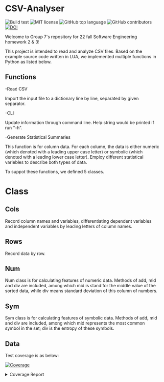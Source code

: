 # CSV-Analyser

![Build test](https://img.shields.io/github/workflow/status/yzhu27/CSVAnalyser/Update%20Coverage%20on%20Readme)
![MIT license](https://img.shields.io/github/license/yzhu27/CSVAnalyser)
![GitHub top language](https://img.shields.io/github/languages/top/yzhu27/CSVAnalyser)
![GitHub contributors](https://img.shields.io/github/contributors/yzhu27/CSVAnalyser)
[![DOI](https://zenodo.org/badge/DOI/10.5281/zenodo.7093577.svg)](https://doi.org/10.5281/zenodo.7093577)

Welcome to Group 7's repository for 22 fall Software Engineering homework 2 & 3!

This project is intended to read and analyze CSV files. Based on the example source code written in LUA, we implemented multiple functions in Python as listed below.

## Functions

-Read CSV

Import the input file to a dictionary line by line, separated by given separator.

-CLI

Update information through command line. Help string would be printed if run "-h".

-Generate Statistical Summaries

This function is for column data. For each column, the data is either numeric (which denoted with a leading upper case letter) or symbolic (which denoted with a leading lower case letter). Employ different statistical variebles to describe both types of data.


To suppot these functions, we defined 5 classes.

# Class

## Cols

Record column names and variables, differentiating dependent variables and independent variables by leading letters of column names.

## Rows

Record data by row.

## Num

Num class is for calculating features of numeric data. Methods of add, mid and div are included, among which mid is stand for the middle value of the sorted data, while div means standard deviation of this column of numbers.

## Sym

Sym class is for calculating features of symbolic data. Methods of add, mid and div are included, among which mid represents the most common symbol in the set; div is the entropy of these symbols.

## Data


Test coverage is as below:

<!-- Pytest Coverage Comment:Begin -->
<a href="https://github.com/yzhu27/CSVAnalyser/blob/main/README.md"><img alt="Coverage" src="https://img.shields.io/badge/Coverage-90%25-brightgreen.svg" /></a><br/><details><summary>Coverage Report </summary><table><tr><th>File</th><th>Stmts</th><th>Miss</th><th>Cover</th><th>Missing</th></tr><tbody><tr><td colspan="5"><b>src</b></td></tr><tr><td>&nbsp; &nbsp;<a href="https://github.com/yzhu27/CSVAnalyser/blob/main/src/Cols.py">Cols.py</a></td><td>20</td><td>1</td><td>1</td><td><a href="https://github.com/yzhu27/CSVAnalyser/blob/main/src/Cols.py#L 95%"> 95%</a></td></tr><tr><td>&nbsp; &nbsp;<a href="https://github.com/yzhu27/CSVAnalyser/blob/main/src/Data.py">Data.py</a></td><td>30</td><td>2</td><td>2</td><td><a href="https://github.com/yzhu27/CSVAnalyser/blob/main/src/Data.py#L 93%"> 93%</a></td></tr><tr><td>&nbsp; &nbsp;<a href="https://github.com/yzhu27/CSVAnalyser/blob/main/src/Num.py">Num.py</a></td><td>53</td><td>0</td><td>100%</td><td>&nbsp;</td></tr><tr><td>&nbsp; &nbsp;<a href="https://github.com/yzhu27/CSVAnalyser/blob/main/src/Row.py">Row.py</a></td><td>6</td><td>0</td><td>100%</td><td>&nbsp;</td></tr><tr><td>&nbsp; &nbsp;<a href="https://github.com/yzhu27/CSVAnalyser/blob/main/src/Sym.py">Sym.py</a></td><td>27</td><td>0</td><td>100%</td><td>&nbsp;</td></tr><tr><td>&nbsp; &nbsp;<a href="https://github.com/yzhu27/CSVAnalyser/blob/main/src/__init__.py">__init__.py</a></td><td>0</td><td>0</td><td>100%</td><td>&nbsp;</td></tr><tr><td>&nbsp; &nbsp;<a href="https://github.com/yzhu27/CSVAnalyser/blob/main/src/csv.py">csv.py</a></td><td>12</td><td>0</td><td>100%</td><td>&nbsp;</td></tr><tr><td>&nbsp; &nbsp;<a href="https://github.com/yzhu27/CSVAnalyser/blob/main/src/the.py">the.py</a></td><td>13</td><td>0</td><td>100%</td><td>&nbsp;</td></tr><tr><td>&nbsp; &nbsp;<a href="https://github.com/yzhu27/CSVAnalyser/blob/main/src/utils.py">utils.py</a></td><td>53</td><td>19</td><td>19</td><td><a href="https://github.com/yzhu27/CSVAnalyser/blob/main/src/utils.py#L 64%"> 64%</a></td></tr><tr><td><b>TOTAL</b></td><td><b>214</b></td><td><b>22</b></td><td><b>90%</b></td><td>&nbsp;</td></tr></tbody></table></details>

<!-- Pytest Coverage Comment:End -->
